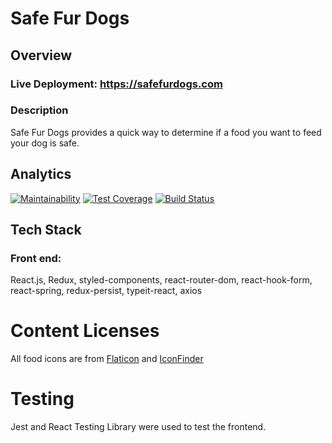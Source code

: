 # Safe Fur Dogs

## Overview

### Live Deployment: https://safefurdogs.com

### Description

Safe Fur Dogs provides a quick way to determine if a food you want to feed your dog is safe.

## Analytics

[![Maintainability](https://api.codeclimate.com/v1/badges/a5df662b1f4b28bbb014/maintainability)](https://codeclimate.com/github/sq-int/safe-fur-dogs/maintainability) [![Test Coverage](https://api.codeclimate.com/v1/badges/a5df662b1f4b28bbb014/test_coverage)](https://codeclimate.com/github/sq-int/safe-fur-dogs/test_coverage) [![Build Status](https://travis-ci.com/sq-int/safe-fur-dogs.svg?branch=master)](https://travis-ci.com/sq-int/safe-fur-dogs)

## Tech Stack

### Front end:

React.js, Redux, styled-components, react-router-dom, react-hook-form, react-spring, redux-persist, typeit-react, axios

# Content Licenses

All food icons are from [Flaticon](http://flaticon.com) and [IconFinder](http://iconfinder.com)

# Testing

Jest and React Testing Library were used to test the frontend.
